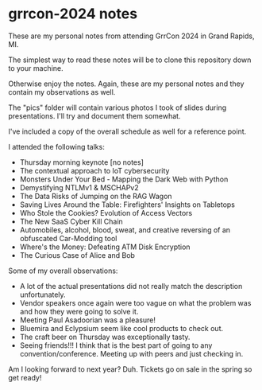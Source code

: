 # grrcon-2024 notes

These are my personal notes from attending GrrCon 2024 in Grand Rapids, MI. 

The simplest way to read these notes will be to clone this repository down to your machine. 

Otherwise enjoy the notes. Again, these are my personal notes and they contain my observations as well.

The "pics" folder will contain various photos I took of slides during presentations. I'll try and document them somewhat.

I've included a copy of the overall schedule as well for a reference point. 

I attended the following talks: 
  - Thursday morning keynote [no notes]
  - The contextual approach to IoT cybersecurity
  - Monsters Under Your Bed - Mapping the Dark Web with Python
  - Demystifying NTLMv1 & MSCHAPv2
  - The Data Risks of Jumping on the RAG Wagon
  - Saving Lives Around the Table: Firefighters' Insights on Tabletops
  - Who Stole the Cookies? Evolution of Access Vectors
  - The New SaaS Cyber Kill Chain
  - Automobiles, alcohol, blood, sweat, and creative reversing of an obfuscated Car-Modding tool
  - Where's the Money: Defeating ATM Disk Encryption
  - The Curious Case of Alice and Bob

Some of my overall observations: 
  - A lot of the actual presentations did not really match the description unfortunately.
  - Vendor speakers once again were too vague on what the problem was and how they were going to solve it.
  - Meeting Paul Asadoorian was a pleasure! 
  - Bluemira and Eclypsium seem like cool products to check out.
  - The craft beer on Thursday was exceptionally tasty.
  - Seeing friends!!! I think that is the best part of going to any convention/conference. Meeting up with peers and just checking in. 

Am I looking forward to next year? Duh. Tickets go on sale in the spring so get ready! 

